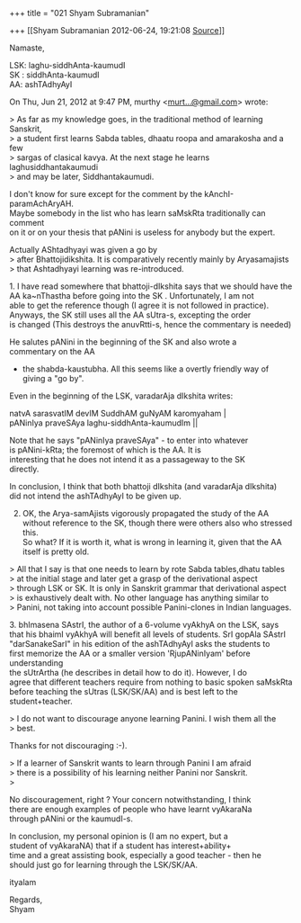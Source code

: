 +++
title = "021 Shyam Subramanian"

+++
[[Shyam Subramanian	2012-06-24, 19:21:08 [Source](https://groups.google.com/g/samskrita/c/eYAWkUFUEWE)]]



Namaste,  
  
LSK: laghu-siddhAnta-kaumudI  
SK : siddhAnta-kaumudI  
AA: ashTAdhyAyI  

  
On Thu, Jun 21, 2012 at 9:47 PM, murthy \<[murt...@gmail.com]()\> wrote:  

\> As far as my knowledge goes, in the traditional method of learning Sanskrit,  
\> a student first learns Sabda tables, dhaatu roopa and amarakosha and a few  
\> sargas of clasical kavya. At the next stage he learns laghusiddhantakaumudi  
\> and may be later, Siddhantakaumudi.  
  

I don't know for sure except for the comment by the kAnchI-paramAchAryAH.  
Maybe somebody in the list who has learn saMskRta traditionally can comment  
on it or on your thesis that pANini is useless for anybody but the expert.  

  
Actually AShtadhyayi was given a go by  
\> after Bhattojidikshita. It is comparatively recently mainly by Aryasamajists  
\> that Ashtadhyayi learning was re-introduced.  
  

1\. I have read somewhere that bhattoji-dIkshita says that we should have the  
AA ka\~nThastha before going into the SK . Unfortunately, I am not  
able to get the reference though (I agree it is not followed in practice).  
Anyways, the SK still uses all the AA sUtra-s, excepting the order  
is changed (This destroys the anuvRtti-s, hence the commentary is needed)  
  
He salutes pANini in the beginning of the SK and also wrote a  
commentary on the AA  
- the shabda-kaustubha. All this seems like a overtly friendly way of  
giving a "go by".  
  
Even in the beginning of the LSK, varadarAja dIkshita writes:  
  
natvA sarasvatIM devIM SuddhAM guNyAM karomyaham \|  
pANinIya praveSAya laghu-siddhAnta-kaumudIm \|\|  
  
Note that he says "pANinIya praveSAya" - to enter into whatever  
is pANini-kRta; the foremost of which is the AA. It is  
interesting that he does not intend it as a passageway to the SK  
directly.  
  
In conclusion, I think that both bhattoji dIkshita (and varadarAja dIkshita)  
did not intend the ashTAdhyAyI to be given up.  
  
2. OK, the Arya-samAjists vigorously propagated the study of the AA  
without reference to the SK, though there were others also who stressed this.  
So what? If it is worth it, what is wrong in learning it, given that the AA  
itself is pretty old.  

  
\> All that I say is that one needs to learn by rote Sabda tables,dhatu tables  
\> at the initial stage and later get a grasp of the derivational aspect  
\> through LSK or SK. It is only in Sanskrit grammar that derivational aspect  
\> is exhaustively dealt with. No other language has anything similar to  
\> Panini, not taking into account possible Panini-clones in Indian languages.  
  

3\. bhImasena SAstrI, the author of a 6-volume vyAkhyA on the LSK, says  
that his bhaimI vyAkhyA will benefit all levels of students. SrI gopAla SAstrI  
"darSanakeSarI" in his edition of the ashTAdhyAyI asks the students to  
first memorize the AA or a smaller version 'RjupANinIyam' before understanding  
the sUtrArtha (he describes in detail how to do it). However, I do  
agree that different teachers require from nothing to basic spoken saMskRta  
before teaching the sUtras (LSK/SK/AA) and is best left to the student+teacher.  

  
\> I do not want to discourage anyone learning Panini. I wish them all the  
\> best.  
  

Thanks for not discouraging :-).  

  
\> If a learner of Sanskrit wants to learn through Panini I am afraid  
\> there is a possibility of his learning neither Panini nor Sanskrit.  
\>  
  

No discouragement, right ? Your concern notwithstanding, I think  
there are enough examples of people who have learnt vyAkaraNa  
through pANini or the kaumudI-s.  
  
In conclusion, my personal opinion is (I am no expert, but a  
student of vyAkaraNA) that if a student has interest+ability+  
time and a great assisting book, especially a good teacher - then he  
should just go for learning through the LSK/SK/AA.  
  
ityalam  
  
Regards,  
Shyam  

